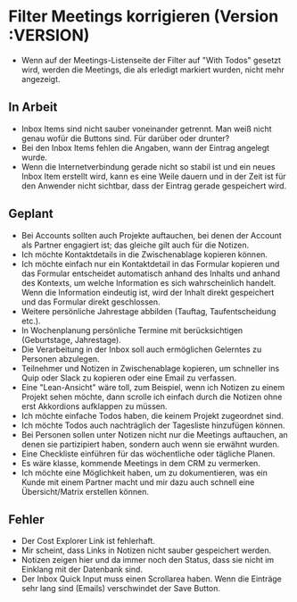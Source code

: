 # Filter Meetings korrigieren (Version :VERSION)

- Wenn auf der Meetings-Listenseite der Filter auf "With Todos" gesetzt wird, werden die Meetings, die als erledigt markiert wurden, nicht mehr angezeigt.

## In Arbeit

- Inbox Items sind nicht sauber voneinander getrennt. Man weiß nicht genau wofür die Buttons sind. Für darüber oder drunter?
- Bei den Inbox Items fehlen die Angaben, wann der Eintrag angelegt wurde.
- Wenn die Internetverbindung gerade nicht so stabil ist und ein neues Inbox Item erstellt wird, kann es eine Weile dauern und in der Zeit ist für den Anwender nicht sichtbar, dass der Eintrag gerade gespeichert wird.

## Geplant

- Bei Accounts sollten auch Projekte auftauchen, bei denen der Account als Partner engagiert ist; das gleiche gilt auch für die Notizen.
- Ich möchte Kontaktdetails in die Zwischenablage kopieren können.
- Ich möchte einfach nur ein Kontaktdetail in das Formular kopieren und das Formular entscheidet automatisch anhand des Inhalts und anhand des Kontexts, um welche Information es sich wahrscheinlich handelt. Wenn die Information eindeutig ist, wird der Inhalt direkt gespeichert und das Formular direkt geschlossen.
- Weitere persönliche Jahrestage abbilden (Tauftag, Taufentscheidung etc.).
- In Wochenplanung persönliche Termine mit berücksichtigen (Geburtstage, Jahrestage).
- Die Verarbeitung in der Inbox soll auch ermöglichen Gelerntes zu Personen abzulegen.
- Teilnehmer und Notizen in Zwischenablage kopieren, um schneller ins Quip oder Slack zu kopieren oder eine Email zu verfassen.
- Eine "Lean-Ansicht" wäre toll, zum Beispiel, wenn ich Notizen zu einem Projekt sehen möchte, dann scrolle ich einfach durch die Notizen ohne erst Akkordions aufklappen zu müssen.
- Ich möchte einfache Todos haben, die keinem Projekt zugeordnet sind.
- Ich möchte Todos auch nachträglich der Tagesliste hinzufügen können.
- Bei Personen sollen unter Notizen nicht nur die Meetings auftauchen, an denen sie partizipiert haben, sondern auch wenn sie erwähnt wurden.
- Eine Checkliste einführen für das wöchentliche oder tägliche Planen.
- Es wäre klasse, kommende Meetings in dem CRM zu vermerken.
- Ich möchte eine Möglichkeit haben, um zu dokumentieren, was ein Kunde mit einem Partner macht und mir dazu auch schnell eine Übersicht/Matrix erstellen können.

## Fehler

- Der Cost Explorer Link ist fehlerhaft.
- Mir scheint, dass Links in Notizen nicht sauber gespeichert werden.
- Notizen zeigen hier und da immer noch den Status, dass sie nicht im Einklang mit der Datenbank sind.
- Der Inbox Quick Input muss einen Scrollarea haben. Wenn die Einträge sehr lang sind (Emails) verschwindet der Save Button.
